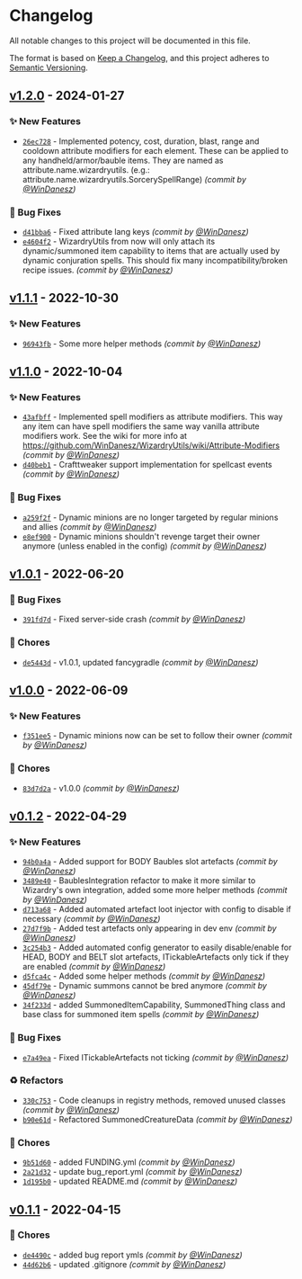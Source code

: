 # Changelog
All notable changes to this project will be documented in this file.

The format is based on [Keep a Changelog](https://keepachangelog.com/en/1.0.0/),
and this project adheres to [Semantic Versioning](https://semver.org/spec/v2.0.0.html).

## [v1.2.0] - 2024-01-27
### :sparkles: New Features
- [`26ec728`](https://github.com/WinDanesz/WizardryUtils/commit/26ec7287e6ddb352b18d7b1af139673fd4347834) - Implemented potency, cost, duration, blast, range and cooldown attribute modifiers for each element. These can be applied to any handheld/armor/bauble items. They are named as attribute.name.wizardryutils.<element name><modifier> (e.g.: attribute.name.wizardryutils.SorcerySpellRange) *(commit by [@WinDanesz](https://github.com/WinDanesz))*

### :bug: Bug Fixes
- [`d41bba6`](https://github.com/WinDanesz/WizardryUtils/commit/d41bba6731f89616ea2ef60cfe9f58428475e914) - Fixed attribute lang keys *(commit by [@WinDanesz](https://github.com/WinDanesz))*
- [`e4604f2`](https://github.com/WinDanesz/WizardryUtils/commit/e4604f2adc12ae7cd74dfeda9516327314a8cc21) - WizardryUtils from now will only attach its dynamic/summoned item capability to items that are actually used by dynamic conjuration spells. This should fix many incompatibility/broken recipe issues. *(commit by [@WinDanesz](https://github.com/WinDanesz))*


## [v1.1.1] - 2022-10-30
### :sparkles: New Features
- [`96943fb`](https://github.com/WinDanesz/WizardryUtils/commit/96943fb62242e30e7c9d0c3aaa0bdd1fa3cf53bc) - Some more helper methods *(commit by [@WinDanesz](https://github.com/WinDanesz))*


## [v1.1.0] - 2022-10-04
### :sparkles: New Features
- [`43afbff`](https://github.com/WinDanesz/WizardryUtils/commit/43afbffb89bd80711553106ec22d634ac36c1a4b) - Implemented spell modifiers as attribute modifiers. This way any item can have spell modifiers the same way vanilla attribute modifiers work. See the wiki for more info at https://github.com/WinDanesz/WizardryUtils/wiki/Attribute-Modifiers *(commit by [@WinDanesz](https://github.com/WinDanesz))*
- [`d40beb1`](https://github.com/WinDanesz/WizardryUtils/commit/d40beb1f62a68849678818faa18dd477e4c6e9d1) - Crafttweaker support implementation for spellcast events *(commit by [@WinDanesz](https://github.com/WinDanesz))*

### :bug: Bug Fixes
- [`a259f2f`](https://github.com/WinDanesz/WizardryUtils/commit/a259f2fb486d98d814e79db0cf8bded81d4525be) - Dynamic minions are no longer targeted by regular minions and allies *(commit by [@WinDanesz](https://github.com/WinDanesz))*
- [`e8ef900`](https://github.com/WinDanesz/WizardryUtils/commit/e8ef9009f06922f416ae4adf9699e4db27df1336) - Dynamic minions shouldn't revenge target their owner anymore (unless enabled in the config) *(commit by [@WinDanesz](https://github.com/WinDanesz))*


## [v1.0.1] - 2022-06-20
### :bug: Bug Fixes
- [`391fd7d`](https://github.com/WinDanesz/WizardryUtils/commit/391fd7da9dfbbb815999ad89b67c6d8bec4e84da) - Fixed server-side crash *(commit by [@WinDanesz](https://github.com/WinDanesz))*

### :wrench: Chores
- [`de5443d`](https://github.com/WinDanesz/WizardryUtils/commit/de5443d12864d7a882a79f880e2909dd23ad91ad) - v1.0.1, updated fancygradle *(commit by [@WinDanesz](https://github.com/WinDanesz))*


## [v1.0.0] - 2022-06-09
### :sparkles: New Features
- [`f351ee5`](https://github.com/WinDanesz/WizardryUtils/commit/f351ee562e93b031ad7201657726443ea7ee9254) - Dynamic minions now can be set to follow their owner *(commit by [@WinDanesz](https://github.com/WinDanesz))*

### :wrench: Chores
- [`83d7d2a`](https://github.com/WinDanesz/WizardryUtils/commit/83d7d2a39de83f88ed610d6b55ce8721dac138c4) - v1.0.0 *(commit by [@WinDanesz](https://github.com/WinDanesz))*


## [v0.1.2] - 2022-04-29
### :sparkles: New Features
- [`94b0a4a`](https://github.com/WinDanesz/WizardryUtils/commit/94b0a4ae09bec60cd5b89bfccda1e3a38f70b4d3) - Added support for BODY Baubles slot artefacts *(commit by [@WinDanesz](https://github.com/WinDanesz))*
- [`3489e40`](https://github.com/WinDanesz/WizardryUtils/commit/3489e4022757bc242869a0503131cb6a83aaf011) - BaublesIntegration refactor to make it more similar to Wizardry's own integration, added some more helper methods *(commit by [@WinDanesz](https://github.com/WinDanesz))*
- [`d713a68`](https://github.com/WinDanesz/WizardryUtils/commit/d713a68882c45be740b2c303b482862452d2c316) - Added automated artefact loot injector with config to disable if necessary *(commit by [@WinDanesz](https://github.com/WinDanesz))*
- [`27d7f9b`](https://github.com/WinDanesz/WizardryUtils/commit/27d7f9b3d5652bb7cc3165c9c8e92d10a82bca3a) - Added test artefacts only appearing in dev env *(commit by [@WinDanesz](https://github.com/WinDanesz))*
- [`3c254b3`](https://github.com/WinDanesz/WizardryUtils/commit/3c254b357bf8cb053d7298de0886b0e339f3f38b) - Added automated config generator to easily disable/enable for HEAD, BODY and BELT slot artefacts, ITickableArtefacts only tick if they are enabled *(commit by [@WinDanesz](https://github.com/WinDanesz))*
- [`d5fca4c`](https://github.com/WinDanesz/WizardryUtils/commit/d5fca4c4ef26d3f41ac62ec10b449478a59b2cf4) - Added some helper methods *(commit by [@WinDanesz](https://github.com/WinDanesz))*
- [`45df79e`](https://github.com/WinDanesz/WizardryUtils/commit/45df79e35a00116ce3cd75f8de5ad0b15cb58114) - Dynamic summons cannot be bred anymore *(commit by [@WinDanesz](https://github.com/WinDanesz))*
- [`34f233d`](https://github.com/WinDanesz/WizardryUtils/commit/34f233dba96f7d22a9dcebc3c4df4f8f187665c8) - added SummonedItemCapability, SummonedThing class and base class for summoned item spells *(commit by [@WinDanesz](https://github.com/WinDanesz))*

### :bug: Bug Fixes
- [`e7a49ea`](https://github.com/WinDanesz/WizardryUtils/commit/e7a49ea754870eadfaf47027cc2e3bbf775cdbdb) - Fixed ITickableArtefacts not ticking *(commit by [@WinDanesz](https://github.com/WinDanesz))*

### :recycle: Refactors
- [`330c753`](https://github.com/WinDanesz/WizardryUtils/commit/330c753ac901407ef663d46aa669e58385b767e9) - Code cleanups in registry methods, removed unused classes *(commit by [@WinDanesz](https://github.com/WinDanesz))*
- [`b90e61d`](https://github.com/WinDanesz/WizardryUtils/commit/b90e61dcbb59b9b8aa8fb02ecf22682134e944a6) - Refactored SummonedCreatureData *(commit by [@WinDanesz](https://github.com/WinDanesz))*

### :wrench: Chores
- [`9b51d60`](https://github.com/WinDanesz/WizardryUtils/commit/9b51d6042b8548619bffd87d1dc6521c6ba34481) - added FUNDING.yml *(commit by [@WinDanesz](https://github.com/WinDanesz))*
- [`2a21d32`](https://github.com/WinDanesz/WizardryUtils/commit/2a21d329903f78848cc5031970352b90c800f9aa) - update bug_report.yml *(commit by [@WinDanesz](https://github.com/WinDanesz))*
- [`1d195b0`](https://github.com/WinDanesz/WizardryUtils/commit/1d195b06b8154b2f0801f9d40067456eb2b5457d) - updated README.md *(commit by [@WinDanesz](https://github.com/WinDanesz))*


## [v0.1.1] - 2022-04-15
### :wrench: Chores
- [`de4490c`](https://github.com/WinDanesz/WizardryUtils/commit/de4490ce2034cb9a8889f2d446dea2e0540c4124) - added bug report ymls *(commit by [@WinDanesz](https://github.com/WinDanesz))*
- [`44d62b6`](https://github.com/WinDanesz/WizardryUtils/commit/44d62b647d3eb9b8dd2d594dc557e872b7d5424b) - updated .gitignore *(commit by [@WinDanesz](https://github.com/WinDanesz))*


[v0.1.1]: https://github.com/WinDanesz/WizardryUtils/compare/v0.1.0...v0.1.1
[v0.1.2]: https://github.com/WinDanesz/WizardryUtils/compare/v0.1.1...v0.1.2
[v1.0.0]: https://github.com/WinDanesz/WizardryUtils/compare/v0.1.2...v1.0.0
[v1.0.1]: https://github.com/WinDanesz/WizardryUtils/compare/v1.0.0...v1.0.1
[v1.1.0]: https://github.com/WinDanesz/WizardryUtils/compare/v1.0.1...v1.1.0
[v1.1.1]: https://github.com/WinDanesz/WizardryUtils/compare/v1.1.0...v1.1.1
[v1.2.0]: https://github.com/WinDanesz/WizardryUtils/compare/v1.1.4...v1.2.0